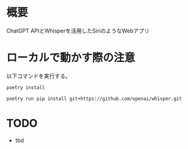# 概要
ChatGPT APIとWhisperを活用したSiriのようなWebアプリ

# ローカルで動かす際の注意
以下コマンドを実行する。
```bash
poetry install

poetry run pip install git+https://github.com/openai/whisper.git
```

# TODO
- tbd
